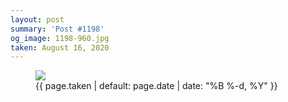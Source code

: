 ```yaml
---
layout: post
summary: 'Post #1198'
og_image: 1198-960.jpg
taken: August 16, 2020
---
```


<figure class="post">
<img sizes="(min-width: 700px) 50vw, calc(100vw - 2rem)" src="{{ site.assets_url }}/1198-480.jpg" srcset="{{ site.assets_url }}/1198-240.jpg 240w, {{ site.assets_url }}/1198-480.jpg 480w, {{ site.assets_url }}/1198-720.jpg 720w, {{ site.assets_url }}/1198-960.jpg 960w"/>
<figcaption>
<time>{{ page.taken | default: page.date | date: "%B %-d, %Y" }}</time>
</figcaption>
</figure>
